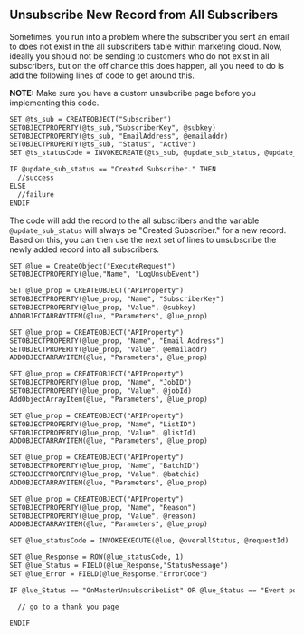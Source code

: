 ## Unsubscribe New Record from All Subscribers

Sometimes, you run into a problem where the subscriber you sent an email to does not exist in the all subscribers table within marketing cloud. Now, ideally you should not be sending to customers who do not exist in all subscribers, but on the off chance this does happen, all you need to do is add the following lines of code to get around this.

**NOTE:** Make sure you have a custom unsubcribe page before you implementing this code.

```html
SET @ts_sub = CREATEOBJECT("Subscriber")
SETOBJECTPROPERTY(@ts_sub,"SubscriberKey", @subkey)
SETOBJECTPROPERTY(@ts_sub, "EmailAddress", @emailaddr)
SETOBJECTPROPERTY(@ts_sub, "Status", "Active")
SET @ts_statusCode = INVOKECREATE(@ts_sub, @update_sub_status, @update_sub_errorcode, @options)

IF @update_sub_status == "Created Subscriber." THEN
  //success
ELSE
  //failure
ENDIF
```
The code will add the record to the all subscribers and the variable `@update_sub_status` will always be "Created Subscriber." for a new record. Based on this, you can then use the next set of lines to unsubscribe the newly added record into all subscribers.

```html
SET @lue = CreateObject("ExecuteRequest")
SETOBJECTPROPERTY(@lue,"Name", "LogUnsubEvent")

SET @lue_prop = CREATEOBJECT("APIProperty")
SETOBJECTPROPERTY(@lue_prop, "Name", "SubscriberKey")
SETOBJECTPROPERTY(@lue_prop, "Value", @subkey)
ADDOBJECTARRAYITEM(@lue, "Parameters", @lue_prop)

SET @lue_prop = CREATEOBJECT("APIProperty")
SETOBJECTPROPERTY(@lue_prop, "Name", "Email Address")
SETOBJECTPROPERTY(@lue_prop, "Value", @emailaddr)
ADDOBJECTARRAYITEM(@lue, "Parameters", @lue_prop)

SET @lue_prop = CREATEOBJECT("APIProperty")
SETOBJECTPROPERTY(@lue_prop, "Name", "JobID")
SETOBJECTPROPERTY(@lue_prop, "Value", @jobId)
AddObjectArrayItem(@lue, "Parameters", @lue_prop)

SET @lue_prop = CREATEOBJECT("APIProperty")
SETOBJECTPROPERTY(@lue_prop, "Name", "ListID")
SETOBJECTPROPERTY(@lue_prop, "Value", @listId)
ADDOBJECTARRAYITEM(@lue, "Parameters", @lue_prop)

SET @lue_prop = CREATEOBJECT("APIProperty")
SETOBJECTPROPERTY(@lue_prop, "Name", "BatchID")
SETOBJECTPROPERTY(@lue_prop, "Value", @batchid)
ADDOBJECTARRAYITEM(@lue, "Parameters", @lue_prop)

SET @lue_prop = CREATEOBJECT("APIProperty")
SETOBJECTPROPERTY(@lue_prop, "Name", "Reason")
SETOBJECTPROPERTY(@lue_prop, "Value", @reason)
ADDOBJECTARRAYITEM(@lue, "Parameters", @lue_prop)

SET @lue_statusCode = INVOKEEXECUTE(@lue, @overallStatus, @requestId)

SET @lue_Response = ROW(@lue_statusCode, 1)
SET @lue_Status = FIELD(@lue_Response,"StatusMessage")
SET @lue_Error = FIELD(@lue_Response,"ErrorCode")

IF @lue_Status == "OnMasterUnsubscribeList" OR @lue_Status == "Event posted" THEN

  // go to a thank you page

ENDIF
```
